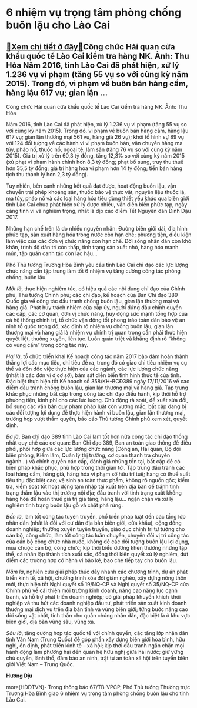 6 nhiệm vụ trọng tâm phòng chống buôn lậu cho Lào Cai
=====================================================

[:gift:Xem chi tiết ở đây:gift:](https://hddtvn.com/6-nhiem-vu-trong-tam-phong-chong-buon-lau-cho-lao-cai/)Công chức Hải quan cửa khẩu quốc tế Lào Cai kiểm tra hàng NK. Ảnh: Thu Hòa Năm 2016, tỉnh Lào Cai đã phát hiện, xử lý 1.236 vụ vi phạm (tăng 55 vụ so với cùng kỳ năm 2015). Trong đó, vi phạm về buôn bán hàng cấm, hàng lậu 617 vụ; gian lận …
------------------------------------------------------------------------------------------------------------------------------------------------------------------------------------------------------------------------------------------------







 






 Công chức Hải quan cửa khẩu quốc tế Lào Cai kiểm tra hàng NK. Ảnh: Thu Hòa 


Năm 2016, tỉnh Lào Cai đã phát hiện, xử lý 1.236 vụ vi phạm (tăng 55 vụ so với cùng kỳ năm 2015). Trong đó, vi phạm về buôn bán hàng cấm, hàng lậu 617 vụ; gian lận thương mại 561 vụ, hàng giả 26 vụ); khởi tố hình sự 89 vụ với 124 đối tượng về các hành vi vi phạm buôn bán, vận chuyển hàng ma túy, pháo nổ, thuốc nổ, ngoại tệ, lâm sản (tăng 76 vụ so với cùng kỳ năm 2015). Giá trị xử lý trên 60,3 tỷ đồng, tăng 12,3% so với cùng kỳ năm 2015 (xử phạt vi phạm hành chính hơn 8,3 tỷ đồng; phạt bổ sung, truy thu thuế hơn 35,5 tỷ đồng; giá trị hàng hóa vi phạm hơn 14 tỷ đồng; tiền bán hàng tịch thu thanh lý hơn 2,3 tỷ đồng). 


Tuy nhiên, bên cạnh những kết quả đạt được, hoạt động buôn lậu, vận chuyển trái phép khoáng sản, thuốc bảo vệ thực vật, nguyên liệu thuốc lá, ma túy, pháo nổ và các loại hàng hóa tiêu dùng thiết yếu khác qua biên giới tỉnh Lào Cai chưa phát hiện xử lý được nhiều, vẫn diễn biến phức tạp, ngày càng tinh vi và nghiêm trọng, nhất là dịp cao điểm Tết Nguyên đán Đinh Dậu 2017.


Những hạn chế trên là do nhiều nguyên nhân: Đường biên giới dài, địa hình phức tạp, sản xuất hàng hóa trong nước còn hạn chế; phương tiện, điều kiện làm việc của các đơn vị chức năng còn hạn chế. Đời sống nhân dân còn khó khăn, trình độ dân trí còn thấp, tình trạng sản xuất nhỏ, hàng hóa manh mún, tập quán canh tác còn lạc hậu…


Phó Thủ tướng Trương Hòa Bình yêu cầu tỉnh Lào Cai chỉ đạo các lực lượng chức năng cần tập trung làm tốt 6 nhiệm vụ tăng cường công tác phòng chống, buôn lậu.


*Một là*, thực hiện nghiêm túc, có hiệu quả các nội dung chỉ đạo của Chính phủ, Thủ tướng Chính phủ; các chỉ đạo, kế hoạch của Ban Chỉ đạo 389 Quốc gia về công tác đấu tranh chống buôn lậu, gian lận thương mại và hàng giả. Phát huy trách nhiệm của cấp ủy, người đứng đầu chính quyền các cấp, các cơ quan, đơn vị chức năng, huy động sức mạnh tổng hợp của cả hệ thống chính trị, tổ chức vận động tốt phong trào toàn dân bảo vệ an ninh tổ quốc trong đó, xác định rõ nhiệm vụ chống buôn lậu, gian lận thương mại và hàng giả là nhiệm vụ chính trị quan trọng cần phải thực hiện quyết liệt, thường xuyên, liên tục. Luôn quán triệt và khẳng định rõ “không có vùng cấm” trong công tác này. 


*Hai là*, tổ chức triển khai Kế hoạch công tác năm 2017 bảo đảm hoàn thành thắng lợi các mục tiêu, chỉ tiêu đề ra, trong đó có giao chỉ tiêu nhiệm vụ cụ thể và đôn đốc việc thực hiện của các ngành, các lực lượng chức năng (nhất là các đơn vị ở cơ sở), bám sát diễn biến tình hình thực tế của tỉnh. Đặc biệt thực hiện tốt Kế hoạch số 358/KH-BCĐ389 ngày 17/11/2016 về cao điểm đấu tranh chống buôn lậu, gian lận thương mại và hàng giả. Tập trung khắc phục những bất cập trong công tác chỉ đạo điều hành, kịp thời hỗ trợ phương tiện, kinh phí cho các lực lượng. Chủ động rà soát, đề xuất sửa đổi, bổ sung các văn bản quy phạm pháp luật còn vướng mắc, bất cập đang bị các đối tượng lợi dụng để thực hiện hành vi buôn lậu, gian lận thương mại, trường hợp vượt thẩm quyền, báo cáo Thủ tướng Chính phủ xem xét, quyết định.


*Ba là*, Ban chỉ đạo 389 tỉnh Lào Cai làm tốt hơn nữa công tác chỉ đạo thống nhất quy chế các cơ quan: Ban Chỉ đạo 389, Ban an toàn giao thông để điều phối, phối hợp giữa các lực lượng chức năng (Công an, Hải quan, Bộ đội biên phòng, Kiểm lâm, Quản lý thị trường, cơ quan thanh tra chuyên ngành…) và chính quyền các cấp, đánh giá những tồn tại, bất cập để có biện pháp khắc phục, phù hợp trong thời gian tới. Tập trung đấu tranh các loại hàng cấm, hàng giả, hàng hóa vi phạm sở hữu trí tuệ; hàng có thuế suất tiêu thụ đặc biệt cao; vệ sinh an toàn thực phẩm, không rõ nguồn gốc; kiểm tra, kiểm soát tốt hoạt động tạm nhập tái xuất trên địa bàn để tránh tình trạng thẩm lậu vào thị trường nội địa; đấu tranh với tình trạng xuất khống hàng hóa để hoàn thuế giá trị gia tăng, hàng lậu… ngặn chặn và xử lý nghiêm tình trạng buôn lậu gỗ và chặt phá rừng. 


*Bốn là*, làm tốt công tác tuyên truyền, phổ biến pháp luật đến các tầng lớp nhân dân (nhất là đối với cư dân địa bàn biên giới, cửa khẩu), cộng đồng doanh nghiệp; thường xuyên tuyên truyền, giáo dục chính trị tư tưởng cho cán bộ, công chức, làm tốt công tác luân chuyển, chuyển đổi vị trí công tác của cán bộ công chức nhà nước, không để các đối tượng buôn lậu lợi dụng, mua chuộc cán bộ, công chức; kịp thời biểu dương khen thưởng những tập thể, cá nhân lập thành tích xuất sắc, đồng thời kiên quyết xử lý nghiêm, dứt điểm các trường hợp có hành vi bảo kê, bao che tiếp tay cho buôn lậu.


*Năm là*, nghiên cứu giải pháp thúc đẩy nhanh các chương trình, dự án phát triển kinh tế, xã hội, chương trình xóa đói giảm nghèo, xây dựng nông thôn mới, thực hiện tốt Nghi quyết số 19/NQ-CP và Nghị quyết số 35/NQ-CP của Chính phủ về cải thiện môi trường kinh doanh, nâng cao năng lực cạnh tranh, và hỗ trợ phát triển doanh nghiệp; có giải pháp khuyến khích khởi nghiệp và thu hút các doanh nghiệp đầu tư, phát triển sản xuất kinh doanh thương mại dịch vụ trên địa bàn tỉnh và vùng biên giới; từng bước nâng cao đời sống vật chất, tinh thần cho quần chúng nhân dân, đặc biệt là ở khu vực biên giới, địa bàn vùng sâu, vùng xa.


*Sáu là*, tăng cường hợp tác quốc tế với chính quyền, các tầng lớp nhân dân tỉnh Vân Nam (Trung Quốc) để góp phần xây dựng biên giới hòa bình, hữu nghị, ổn định, phát triển kinh tế – xã hội; kịp thời đấu tranh ngăn chặn mọi hành động làm phương hại đến quan hệ hữu nghị giữa hai nước; giữ vững chủ quyền, lãnh thổ, đảm bảo an ninh, trật tự an toàn xã hội trên tuyến biên giới Việt Nam – Trung Quốc.






**Hương Dịu**



more(HDDTVN)- Trong thông báo 67/TB-VPCP, Phó Thủ tướng Thường trực Trương Hòa Bình giao 6 nhiệm vụ trọng tâm phòng chống buôn lậu cho tỉnh Lào Cai.

